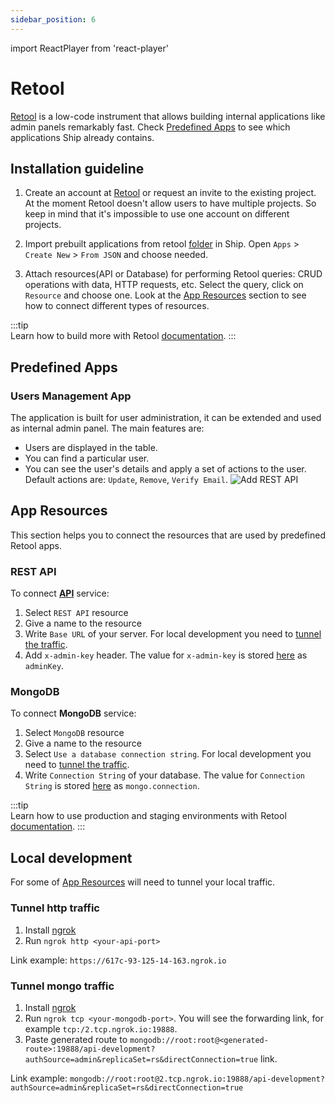 ```yaml
---
sidebar_position: 6
---
```


import ReactPlayer from 'react-player'

# Retool
[Retool](https://retool.com/) is a low-code instrument that allows building internal applications like admin panels remarkably fast. Check [Predefined Apps](#predefined-apps) to see which applications Ship already contains.


## Installation guideline
1. Create an account at [Retool](https://login.retool.com/auth/signup) or request an invite to the existing project. At the moment Retool doesn't allow users to have multiple projects. So keep in mind that it's impossible to use one account on different projects.

2. Import prebuilt applications from retool [folder](https://github.com/paralect/ship/tree/master/services/api-koa/src/config/retool) in Ship. Open `Apps` > ` Create New` > `From JSON` and choose needed.

<ReactPlayer playing controls url='/video/retool/import-project.mp4' />

3. Attach resources(API or Database) for performing Retool queries: СRUD operations with data, HTTP requests, etc. Select the query, click on `Resource` and choose one. Look at the [App Resources](#app-resources) section to see how to connect different types of resources.

<ReactPlayer playing controls url='/video/retool/update-resources.mp4' />

:::tip	
Learn how to build more with Retool [documentation](https://docs.retool.com/docs/home).
:::


## Predefined Apps
### Users Management App
The application is built for user administration, it can be extended and used as internal admin panel. The main features are:
* Users are displayed in the table. 
* You can find a particular user.
* You can see the user's details and apply a set of actions to the user. Default actions are: `Update`, `Remove`, `Verify Email`.
![Add REST API](/img/retool/users-managment-table.png)

## App Resources 
This section helps you to connect the resources that are used by predefined Retool apps. 
### REST API
To connect [**API**](/docs/api/overview) service: 
1. Select `REST API` resource
2. Give a name to the resource
3. Write `Base URL` of your server. For local development you need to [tunnel the traffic](#tunnel-http-traffic).
4. Add `x-admin-key` header. The value for `x-admin-key` is stored [here](https://github.com/paralect/ship/blob/master/services/api-koa/src/config/environment/staging.json) as `adminKey`.

<ReactPlayer playing controls url='/video/retool/resources-add-rest-api.mp4' />

### MongoDB
To connect **MongoDB** service: 
1. Select `MongoDB` resource
2. Give a name to the resource
3. Select `Use a database connection string`. For local development you need to [tunnel the traffic](#tunnel-mongo-traffic).
4. Write `Connection String` of your database.  The value for `Connection String` is stored [here](https://github.com/paralect/ship/blob/master/services/api-koa/src/config/environment/staging.json) as `mongo.connection`.

<ReactPlayer playing controls url='/video/retool/resources-add-mongodb.mp4' />

:::tip	
Learn how to use production and staging environments with Retool [documentation](https://docs.retool.com/docs/using-multiple-environments#configure-environment-resources).
:::

## Local development
For some of [App Resources](#app-resources) will need to tunnel your local traffic. 
### Tunnel http traffic
1. Install [ngrok](https://ngrok.com/)
2. Run `ngrok http <your-api-port>`


Link example: 
 `https://617c-93-125-14-163.ngrok.io`
### Tunnel mongo traffic
1. Install [ngrok](https://ngrok.com/)
2. Run `ngrok tcp <your-mongodb-port>`. You will see the forwarding link, for example `tcp:/2.tcp.ngrok.io:19888`.
3. Paste generated route to `mongodb://root:root@<generated-route>:19888/api-development?authSource=admin&replicaSet=rs&directConnection=true` link.

Link example: 
 `mongodb://root:root@2.tcp.ngrok.io:19888/api-development?authSource=admin&replicaSet=rs&directConnection=true`
